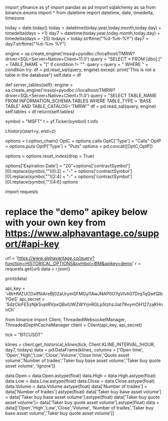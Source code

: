 import yfinance as yf
import pandas as pd
import sqlalchemy as sa
from binance.enums import *
from datetime import datetime, date, timedelta, timezone

today = date.today() 
today = datetime(today.year,today.month,today.day) + timedelta(days = +1) 
day7 = datetime(today.year,today.month,today.day) + timedelta(days = -25) 
todays = today.strftime("%d-%m-%Y")
day7 = day7.strftime("%d-%m-%Y")

engine = sa.create_engine('mssql+pyodbc://localhost/TMRW?driver=SQL+Server+Native+Client+11.0')
    query = "SELECT * FROM [dbo].[" + TABLE_NAME + "]"
    if condition != "":
        query = query + " WHERE " + condition
    try:
        df = pd.read_sql(query, engine)
    except:
        print("This is not a table in the database")
    self.data = df

def server_tables(self):
    engine = sa.create_engine('mssql+pyodbc://localhost/TMRW?driver=SQL+Server+Native+Client+11.0')
    query = "SELECT TABLE_NAME FROM INFORMATION_SCHEMA.TABLES WHERE TABLE_TYPE = 'BASE TABLE' AND TABLE_CATALOG='TMRW'"
    df = pd.read_sql(query, engine)
    self.tables = df
    return(self.tables)


symbol = "MSFT"
t = yf.Ticker(symbol)
t.info

t.history(start=y, end=z)

options = t.option_chain()
OptC = options.calls
OptC['Type'] = "Calls"
OptP = options.puts
OptP['Type'] = "Puts"
options = pd.concat([OptC,OptP])

options = options.reset_index(drop = True)

options['Expiration Date'] = "20"+options['contractSymbol'][0].replace(symbol,"")[0:2] + "-" + options['contractSymbol'][0].replace(symbol,"")[2:4] + "-" + options['contractSymbol'][0].replace(symbol,"")[4:6]
options

import requests

# replace the "demo" apikey below with your own key from https://www.alphavantage.co/support/#api-key
url = 'https://www.alphavantage.co/query?function=HISTORICAL_OPTIONS&symbol=IBM&apikey=demo'
r = requests.get(url)
data = r.json()

print(data)


api_key = 'vBrHMZUCDxlfNiAreBj02aUrymSFMGyl1AwJNAP0O7qVlvh07Drq7qQwfQlbYGeS'
api_secret = 'SdzCkiFE5zNjkSvptRVpxQBxlUWZWYrjnRGLp5tzhzJiat79vymOH127zaKHnnCh'

from binance import Client, ThreadedWebsocketManager, ThreadedDepthCacheManager
client = Client(api_key, api_secret)

tick = "BTCUSDT"

klines = client.get_historical_klines(tick, Client.KLINE_INTERVAL_1HOUR, day7, todays)
data = pd.DataFrame(klines, columns = ['Open time', 'Open','High','Low','Close','Volume','Close time','Quote asset volume','Number of trades','Taker buy base asset volume','Taker buy quote asset volume', 'Ignore'])

data.Open = data.Open.astype(float)
data.High = data.High.astype(float)
data.Low = data.Low.astype(float)
data.Close = data.Close.astype(float)
data.Volume = data.Volume.astype(float)
data['Number of trades'] = data['Number of trades'].astype(float)
data['Taker buy base asset volume'] = data['Taker buy base asset volume'].astype(float)
data['Taker buy quote asset volume']= data['Taker buy quote asset volume'].astype(float)
data = data[['Open','High','Low','Close','Volume', 'Number of trades','Taker buy base asset volume','Taker buy quote asset volume']]
